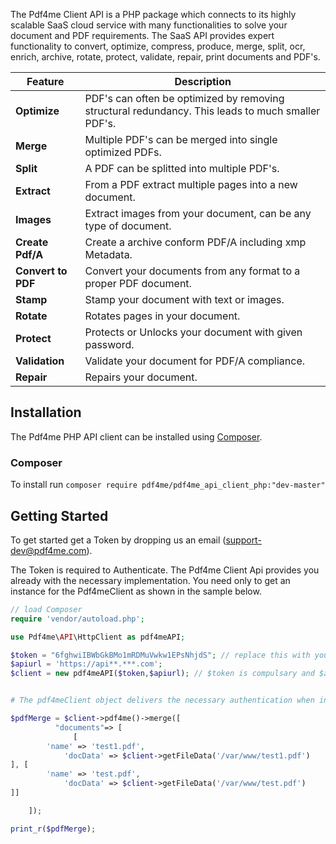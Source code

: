 ﻿The Pdf4me Client API is a PHP package which connects to its highly scalable SaaS cloud service with many functionalities 
to solve your document and PDF requirements. The SaaS API provides expert functionality to convert, optimize, compress, 
produce, merge, split, ocr, enrich, archive, rotate, protect, validate, repair, print documents and PDF's.

Feature | Description 
------------ | ------------- 
**Optimize** | PDF's can often be optimized by removing structural redundancy. This leads to much smaller PDF's.
**Merge** | Multiple PDF's can be merged into single optimized PDFs.
**Split** | A PDF can be splitted into multiple PDF's.
**Extract** | From a PDF extract multiple pages into a new document.
**Images** | Extract images from your document, can be any type of document.
**Create Pdf/A** | Create a archive conform PDF/A including xmp Metadata.
**Convert to PDF** | Convert your documents from any format to a proper PDF document.
**Stamp** | Stamp your document with text or images.
**Rotate** | Rotates pages in your document.
**Protect** | Protects or Unlocks your document with given password.
**Validation** | Validate your document for PDF/A compliance.
**Repair** | Repairs your document.


## Installation

The Pdf4me PHP API client can be installed using [Composer](https://packagist.org/packages/pdf4me/pdf4me_api_client_php).

### Composer

To install run `composer require pdf4me/pdf4me_api_client_php:"dev-master"`


## Getting Started

To get started get a Token by dropping us an email (support-dev@pdf4me.com).

The Token is required to Authenticate. The Pdf4me Client Api provides you already with the 
necessary implementation. You need only to get an instance for the Pdf4meClient as shown in the sample below.

``` php
// load Composer
require 'vendor/autoload.php';

use Pdf4me\API\HttpClient as pdf4meAPI;

$token = "6fghwiIBWbGkBMo1mRDMuVwkw1EPsNhjdS"; // replace this with your token
$apiurl = 'https://api**.***.com';
$client = new pdf4meAPI($token,$apiurl); // $token is compulsary and $apiurl are optional


# The pdf4meClient object delivers the necessary authentication when instantiating the different pdf4meClients such as for instance Merge

$pdfMerge = $client->pdf4me()->merge([
          "documents"=> [
              [
		'name' => 'test1.pdf',
    		'docData' => $client->getFileData('/var/www/test1.pdf')
], [
		'name' => 'test.pdf',
    		'docData' => $client->getFileData('/var/www/test.pdf')
]]

    ]);

print_r($pdfMerge);
```
